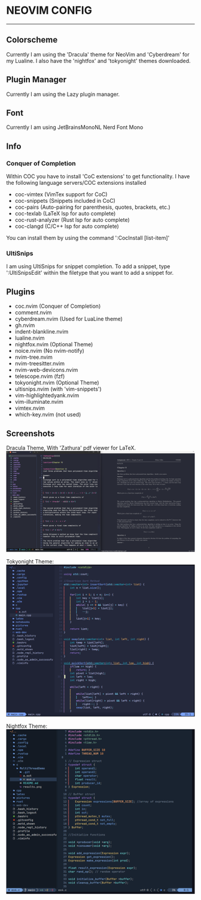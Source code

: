 # NEOVIM CONFIG

------------------
<h2>Colorscheme</h2>

Currently I am using the 'Dracula' theme for NeoVim and 'Cyberdream' for my Lualine.
I also have the 'nightfox' and 'tokyonight' themes downloaded. 

<h2>Plugin Manager</h2>

Currently I am using the Lazy plugin manager.

<h2>Font</h2>

Currently I am using JetBrainsMonoNL Nerd Font Mono

<h2>Info</h2>

<h3>Conquer of Completion</h3>
Within COC you have to install 'CoC extensions' to get functionality.
I have the following language servers/COC extensions installed
<ul>
    <li>coc-vimtex  (VimTex support for CoC)</li>
    <li>coc-snippets (Snippets included in CoC)</li>
    <li>coc-pairs (Auto-pairing for parenthesis, quotes, brackets, etc.)</li>
    <li>coc-texlab (LaTeX lsp for auto complete)</li>
    <li>coc-rust-analyzer (Rust lsp for auto complete)</li>
    <li>coc-clangd (C/C++ lsp for auto complete)</li>
</ul>

You can install them by using the command ':CocInstall [list-item]'

<h3>UltiSnips</h3>

I am using UltiSnips for snippet completion.
To add a snippet, type ':UltiSnipsEdit' within the filetype that you want to add a snippet for.

<h2>Plugins</h2>
<ul>
    <li>coc.nvim (Conquer of Completion)</li>
    <li>comment.nvim</li>
    <li>cyberdream.nvim (Used for LuaLine theme)</li>
    <li>gh.nvim</li>
    <li>indent-blankline.nvim</li>
    <li>lualine.nvim</li>
    <li>nightfox.nvim (Optional Theme)</li>  
    <li>noice.nvim (No nvim-notify)</li>
    <li>nvim-tree.nvim</li>
    <li>nvim-treesitter.nvim</li>
    <li>nvim-web-devicons.nvim</li>
    <li>telescope.nvim (fzf)</li>
    <li>tokyonight.nvim (Optional Theme)</li>
    <li>ultisnips.nvim (with 'vim-snippets')</li>
    <li>vim-highlightedyank.nvim</li>
    <li>vim-illuminate.nvim</li>
    <li>vimtex.nvim</li>
    <li>which-key.nvim (not used)</li>
</ul>

<h2>Screenshots</h2>

Dracula Theme, With 'Zathura' pdf viewer for LaTeX.
<img src='https://github.com/EthanGilles/nvim/blob/a42845c89ba21332459bf6bd7befbb362164c913/pictures/dracula.png'>

Tokyonight Theme:
<img src="https://github.com/EthanGilles/nvim/blob/9596e0a5c0158617258f0591d7b0429dd604d94f/pictures/tokyonight.png">

Nightfox Theme:
<img src="https://github.com/EthanGilles/nvim/blob/0cd5c44964a303d86636a4cc679e344f1a25c202/pictures/nightfox.png">
